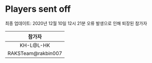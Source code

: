 # Players sent off
최종 업데이트: 2020년 12월 10일 12시 21분
오류 발생으로 인해 퇴장된 참가자




| 참가자 |
|:---:|
| KH-L@L-HK |
| RAKSTeam@rakbin007 |